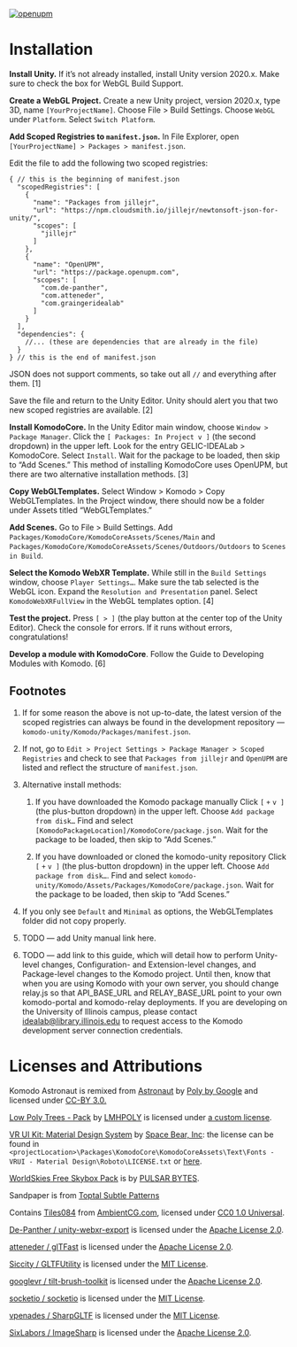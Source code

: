 [![openupm](https://img.shields.io/npm/v/com.graingeridealab.komodo?label=openupm&registry_uri=https://package.openupm.com)](https://openupm.com/packages/com.graingeridealab.komodo/)

# Installation

**Install Unity.** If it’s not already installed, install Unity version 2020.x. Make sure to check the box for WebGL Build Support.

**Create a WebGL Project.** Create a new Unity project, version 2020.x, type 3D, name `[YourProjectName]`. Choose File > Build Settings. Choose `WebGL` under `Platform`. Select `Switch Platform`.

**Add Scoped Registries to `manifest.json`.** In File Explorer, open `[YourProjectName] > Packages > manifest.json`.

Edit the file to add the following two scoped registries: 

    { // this is the beginning of manifest.json  
      "scopedRegistries": [
        {
          "name": "Packages from jillejr",
          "url": "https://npm.cloudsmith.io/jillejr/newtonsoft-json-for-unity/",
          "scopes": [
            "jillejr"
          ]
        },
        {
          "name": "OpenUPM",
          "url": "https://package.openupm.com",
          "scopes": [
            "com.de-panther",
            "com.atteneder",
            "com.graingeridealab"
          ]
        }
      ],
      "dependencies": {
        //... (these are dependencies that are already in the file)
      }
    } // this is the end of manifest.json

JSON does not support comments, so take out all  `//` and everything after them. [1]

Save the file and return to the Unity Editor. Unity should alert you that two new scoped registries are available. [2]

**Install KomodoCore.** In the Unity Editor main window, choose `Window > Package Manager`. Click the  `[ Packages: In Project v ]` (the second dropdown) in the upper left. Look for the entry GELIC-IDEALab > KomodoCore. Select `Install`. Wait for the package to be loaded, then skip to “Add Scenes.” This method of installing KomodoCore uses OpenUPM, but there are two alternative installation methods. [3]

**Copy WebGLTemplates.** Select Window > Komodo > Copy WebGLTemplates. In the Project window, there should now be a folder under Assets titled “WebGLTemplates.” 

**Add Scenes.** Go to File > Build Settings. Add `Packages/KomodoCore/KomodoCoreAssets/Scenes/Main` and `Packages/KomodoCore/KomodoCoreAssets/Scenes/Outdoors/Outdoors` to `Scenes in Build`.

**Select the Komodo WebXR Template.** While still in the `Build Settings` window, choose `Player Settings…`. Make sure the tab selected is the WebGL icon. Expand the `Resolution and Presentation` panel. Select `KomodoWebXRFullView` in the WebGL templates option. [4]

**Test the project.** Press `[ > ]` (the play button at the center top of the Unity Editor). Check the console for errors. If it runs without errors, congratulations!

**Develop a module with KomodoCore**. Follow the Guide to Developing Modules with Komodo. [6]

##  Footnotes

1. If for some reason the above is not up-to-date, the latest version of the scoped registries can always be found in the development repository — `komodo-unity/Komodo/Packages/manifest.json`.

2. If not, go to `Edit > Project Settings > Package Manager > Scoped Registries` and check to see that `Packages from jillejr` and `OpenUPM` are listed and reflect the structure of `manifest.json`.

3. Alternative install methods: 

    1. If you have downloaded the Komodo package manually
    Click `[` `+` `v ]` (the plus-button dropdown) in the upper left. Choose `Add package from disk…` Find and select `[KomodoPackageLocation]/KomodoCore/package.json`. Wait for the package to be loaded, then skip to “Add Scenes.”
    
    1. If you have downloaded or cloned the komodo-unity repository
    Click `[` `+` `v ]` (the plus-button dropdown) in the upper left. Choose `Add package from disk…`. Find and select `komodo-unity/Komodo/Assets/Packages/KomodoCore/package.json`. Wait for the package to be loaded, then skip to “Add Scenes.”

4. If you only see `Default` and `Minimal` as options, the WebGLTemplates folder did not copy properly. 

5. TODO — add Unity manual link here. 

6. TODO — add link to this guide, which will detail how to perform Unity-level changes, Configuration- and Extension-level changes, and Package-level changes to the Komodo project. Until then, know that when you are using Komodo with your own server, you should change relay.js so that API_BASE_URL and RELAY_BASE_URL point to your own komodo-portal and komodo-relay deployments. If you are developing on the University of Illinois campus, please contact idealab@library.illinois.edu to request access to the Komodo development server connection credentials.

# Licenses and Attributions

Komodo Astronaut is remixed from <a href="https://poly.google.com/view/dLHpzNdygsg">Astronaut</a> by <a href="https://poly.google.com/user/4aEd8rQgKu2">Poly by Google</a> and licensed under <a href="https://creativecommons.org/licenses/by/3.0/legalcode">CC-BY 3.0.</a>

<a href="https://assetstore.unity.com/packages/3d/vegetation/trees/low-poly-trees-pack-73954#description">Low Poly Trees - Pack</a> by <a href="https://www.lmhpoly.com/">LMHPOLY</a> is licensed under <a href="https://www.mediafire.com/file/ejr7fqerjftpfyt/License.pdf/file">a custom license</a>.

[VR UI Kit: Material Design System](https://assetstore.unity.com/packages/tools/gui/vr-ui-kit-material-design-system-135769#content) by [Space Bear, Inc](https://spacebearinc.com/): the license can be found in `<projectLocation>\Packages\KomodoCore\KomodoCoreAssets\Text\Fonts - VRUI - Material Design\Roboto\LICENSE.txt` or [here](https://github.com/gelic-idealab/komodo-unity/blob/master/Komodo/Assets/Packages/KomodoCore/Samples~/KomodoCoreAssets/Text/Fonts%20-%20VRUI%20-%20Material%20Design/Roboto/LICENSE.txt).

[WorldSkies Free Skybox Pack](https://assetstore.unity.com/packages/2d/textures-materials/sky/worldskies-free-skybox-pack-86517#description) is by [PULSAR BYTES](https://www.pulsarbytes.com/).

Sandpaper is from [Toptal Subtle Patterns](https://subtlepatterns.com)

Contains [Tiles084](ambientCG.com/a/Tiles084) from [AmbientCG.com](https://help.ambientcg.com/01-General/Licensing.html), licensed under [CC0 1.0 Universal](https://creativecommons.org/publicdomain/zero/1.0/).

[De-Panther / unity-webxr-export](https://github.com/De-Panther/unity-webxr-export/) is licensed under the [Apache License 2.0](https://github.com/De-Panther/unity-webxr-export/blob/master/LICENSE).

[atteneder / glTFast](https://github.com/atteneder/glTFast) is licensed under the [Apache License 2.0](https://github.com/atteneder/glTFast/blob/main/LICENSE.md).

[Siccity / GLTFUtility](https://github.com/Siccity/GLTFUtility) is licensed under the [MIT License](https://github.com/Siccity/GLTFUtility/blob/master/LICENSE.md).

[googlevr / tilt-brush-toolkit](https://github.com/googlevr/tilt-brush-toolkit/) is licensed under the [Apache License 2.0](https://github.com/googlevr/tilt-brush-toolkit/blob/master/LICENSE).

[socketio / socketio](https://github.com/socketio/socket.io) is licensed under the [MIT License](https://github.com/socketio/socket.io/blob/master/LICENSE).

[vpenades / SharpGLTF](https://github.com/vpenades/SharpGLTF) is licensed under the [MIT License](https://github.com/vpenades/SharpGLTF/blob/master/LICENSE).

[SixLabors / ImageSharp](https://github.com/SixLabors/ImageSharp) is licensed under the [Apache License 2.0](https://github.com/SixLabors/ImageSharp/blob/master/LICENSE).
